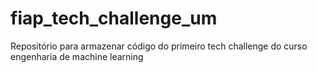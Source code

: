 # fiap_tech_challenge_um
Repositório para armazenar código do primeiro tech challenge do curso engenharia de machine learning
